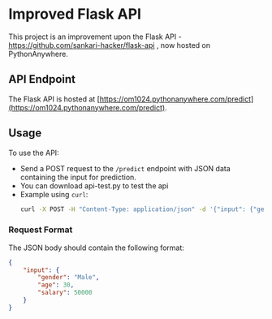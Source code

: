 # Improved Flask API

This project is an improvement upon the Flask API - https://github.com/sankari-hacker/flask-api , now hosted on PythonAnywhere.

## API Endpoint

The Flask API is hosted at [https://om1024.pythonanywhere.com/predict](https://om1024.pythonanywhere.com/predict).

## Usage

To use the API:
- Send a POST request to the `/predict` endpoint with JSON data containing the input for prediction.
- You can download api-test.py to test the api
- Example using `curl`:
    ```bash
    curl -X POST -H "Content-Type: application/json" -d '{"input": {"gender": "Male", "age": 30, "salary": 50000}}' https://om1024.pythonanywhere.com/predict
    ```

### Request Format

The JSON body should contain the following format:
```json
{
    "input": {
        "gender": "Male",
        "age": 30,
        "salary": 50000
    }
}
